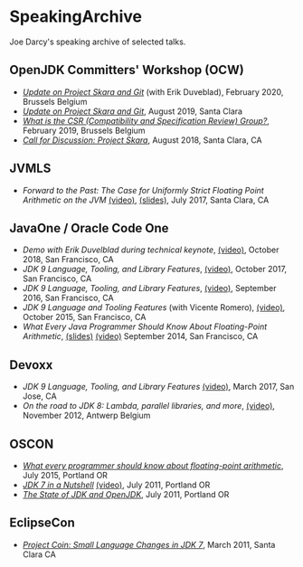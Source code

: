 # SpeakingArchive
Joe Darcy's speaking archive of selected talks.

## OpenJDK Committers' Workshop (OCW)

* [_Update on Project Skara and Git_](http://cr.openjdk.java.net/~darcy/Presentations/OCW/owc-2020-02-skara-update.pdf) (with Erik Duveblad), February 2020, Brussels  Belgium
* [_Update on Project Skara and Git_](https://cr.openjdk.java.net/~darcy/Presentations/OCW/ocw-2019-08-skara.pdf), August 2019, Santa Clara
* [_What is the CSR (Compatibility and Specification Review) Group?_](http://cr.openjdk.java.net/~darcy/Presentations/OCW/ocw-CSR-2019-02.pdf), February 2019, Brussels  Belgium
* [_Call for Discussion: Project Skara_](http://cr.openjdk.java.net/~darcy/Presentations/ocw-2018-08-01-skara.pdf), August 2018, Santa Clara, CA

## JVMLS ##

* _Forward to the Past: The Case for Uniformly Strict Floating Point Arithmetic on the JVM_ [(video)](https://www.youtube.com/watch?v=qTKeU_3rhk4), 
[(slides)](http://www.jddarcy.org/Conferences/JVMLS/JVMLS-2017-strict-floating-point.pdf), July 2017, Santa Clara, CA

## JavaOne / Oracle Code One ##

* _Demo with Erik Duvelblad during technical keynote_, [(video)](https://youtu.be/nKJbDYRsO0s?t=1274), October 2018, San Francisco, CA
* _JDK 9 Language, Tooling, and Library Features_, [(video)](https://www.youtube.com/watch?v=VrI6rJNO2x4), October 2017, San Francisco, CA
* _JDK 9 Language, Tooling, and Library Features_, [(video)](https://www.youtube.com/watch?v=vKYzmIi_1LM), September 2016, San Francisco, CA
* _JDK 9 Language and Tooling Features_ (with Vicente Romero), [(video)](https://www.youtube.com/watch?v=J4JKByWQHAk), October 2015, San Francisco, CA
* _What Every Java Programmer Should Know About Floating-Point Arithmetic_, [(slides)](https://web.archive.org/web/20150919081325/https://blogs.oracle.com/darcy/resource/JavaOne/J1_2014-floating-point.pdf) [(video)](https://youtu.be/fQ_EtTJHKsM) September 2014, San Francisco, CA

## Devoxx ##

* _JDK 9 Language, Tooling, and Library Features_ [(video)](https://www.youtube.com/watch?v=KQiYlWFvc68), March 2017, San Jose, CA
* _On the road to JDK 8: Lambda, parallel libraries, and more_, [(video)](https://www.youtube.com/watch?v=KQiYlWFvc68), November 2012, Antwerp Belgium

## OSCON ##

* [_What every programmer should know about floating-point arithmetic_](https://conferences.oreilly.com/oscon/open-source-2015/public/schedule/detail/42013), July 2015, Portland OR
* [_JDK 7 in a Nutshell_](https://conferences.oreilly.com/oscon/oscon2011/public/schedule/detail/21185) [(video)](https://www.youtube.com/watch?v=7nkB3hxH5po), July 2011, Portland OR
* [_The State of JDK and OpenJDK_](https://conferences.oreilly.com/oscon/oscon2011/public/schedule/detail/21184), July 2011, Portland OR

## EclipseCon ##

* [_Project Coin: Small Language Changes in JDK 7_](https://www.eclipsecon.org/2011/sessions/indexd2fb.html?id=2155), March 2011, Santa Clara CA

